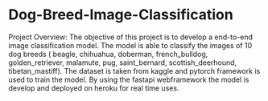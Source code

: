 # Dog-Breed-Image-Classification

Project Overview:
The objective of this project is to develop a end-to-end  image classification model. The model is able to classify the images of  10 dog breeds ( beagle, chihuahua, doberman,
french_bulldog, golden_retriever, malamute, pug, saint_bernard, scottish_deerhound, tibetan_mastiff). The dataset is taken from kaggle and pytorch framework is used to train the model. By using the fastapi webframework the model is develop and deployed on heroku for real time uses.

